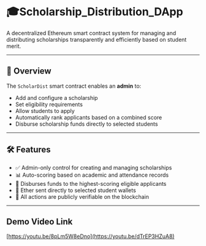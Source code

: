 # 🎓Scholarship_Distribution_DApp

A decentralized Ethereum smart contract system for managing and distributing scholarships transparently and efficiently based on student merit.

---

## 🚀 Overview

The `ScholarDist` smart contract enables an **admin** to:

- Add and configure a scholarship
- Set eligibility requirements
- Allow students to apply
- Automatically rank applicants based on a combined score
- Disburse scholarship funds directly to selected students

---

## 🛠️ Features

- ✅ Admin-only control for creating and managing scholarships
- 📊 Auto-scoring based on academic and attendance records
- 🎯 Disburses funds to the highest-scoring eligible applicants
- 💸 Ether sent directly to selected student wallets
- 📜 All actions are publicly verifiable on the blockchain

---
## Demo Video Link
[https://youtu.be/8pLm5W8eDno](https://youtu.be/dTrEP3HZuA8)


